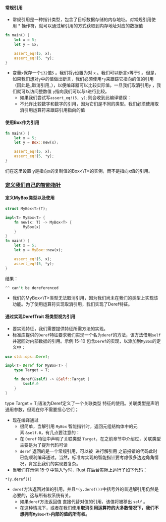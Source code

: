 #### 常规引用
- 常规引用是一种指针类型，包含了目标数据存储的内存地址。对常规引用使用 * 操作符，就可以通过解引用的方式获取到内存地址对应的数据值
```rust
fn main() {
    let x = 5;
    let y = &x;

    assert_eq!(5, x);
    assert_eq!(5, *y);
}
```
- 变量`x`保存一个`i32`值`5` 。我们将`y`设置为对 `x` 。我们可以断言`x`等于`5` 。但是，如果我们想对`y`中的值做出断言，我们必须使用`*y`来跟踪它指向的值的引用（因此是_取消引用_），以便编译器可以比较实际值。一旦我们取消引用`y` ，我们就可以访问整数值 `y`指向我们可以与`5`进行比较。
    - 如果我们尝试写`assert_eq!(5, y);`则会收到此编译错误：
    - 不允许比较数字和数字的引用，因为它们是不同的类型。我们必须使用取消引用运算符来跟踪引用指向的值
#### 使用Box作为引用
```rust
fn main() {
    let x = 5;
    let y = Box::new(x);

    assert_eq!(5, x);
    assert_eq!(5, *y);
}
```
们在这里设置 y是指向x的复制值的Box<\T>的实例，而不是指向x值的引用。
### [定义我们自己的智能指针](https://rust-book.cs.brown.edu/ch15-02-deref.html#defining-our-own-smart-pointer)
#### 定义MyBox类型以及使用
```rust
struct MyBox<T>(T);

impl<T> MyBox<T> {
    fn new(x: T) -> MyBox<T> {
        MyBox(x)
    }
}
fn main() {
    let x = 5;
    let y = MyBox::new(x);

    assert_eq!(5, x);
    assert_eq!(5, *y);
}
```
结果：
```rust
^^ can't be dereferenced
```
- 我们的MyBox<\T>类型无法取消引用，因为我们尚未在我们的类型上实现该功能。为了使用运算符实现取消引用，我们实现了Deref特征。
#### 通过实现DerefTrait 将类型视为引用
- 要实现特征，我们需要提供特征所需方法的实现。
- 标准库提供的`Deref`特征要求我们实现一个名为`deref`的方法，该方法借用`self`并返回对内部数据的引用。示例 15-10 包含`Deref`的实现，以添加到`MyBox`的定义中：
```rust
use std::ops::Deref;

impl<T> Deref for MyBox<T> {
    type Target = T;

    fn deref(&self) -> &Self::Target {
        &self.0
    }
}

```
type Target = T;语法为Deref定义了一个关联类型 特征的使用。关联类型是声明 通用参数，但现在你不需要担心它们；
- 现在编译通过
	- 很简单，当解引用 `MyBox` 智能指针时，返回元组结构体中的元素 `&self.0`，有几点要注意的：
	- 在 `Deref` 特征中声明了关联类型 `Target`，在之前章节中介绍过，关联类型主要是为了提升代码可读
	- `deref` 返回的是一个常规引用，可以被  进行解引用
之前报错的代码此时已能顺利编译通过。当然，标准库实现的智能指针要考虑很多边边角角情况，肯定比我们的实现要复杂。
- 当我们在示例 15-9 中输入*y时，Rust 在后台实际上运行了如下代码：
```
*(y.deref())
```

- `deref`方法返回对值的引用，并且`*(y.deref())`中括号外的普通解引用仍然是必要的，这与所有权系统有关。
    - 如果`deref`方法返回值 直接代替对值的引用，该值将被移出 `self` 。
    - 在这种情况下，或者在我们使用**取消引用运算符的大多数情况下，我们不想拥有`MyBox<T>`内部的值的所有权。**